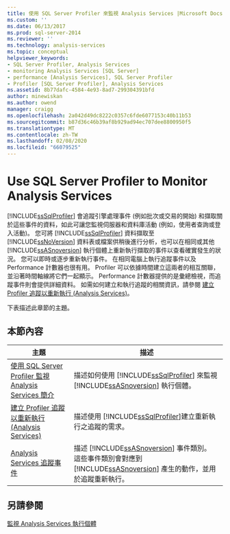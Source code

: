 ```yaml
---
title: 使用 SQL Server Profiler 來監視 Analysis Services |Microsoft Docs
ms.custom: ''
ms.date: 06/13/2017
ms.prod: sql-server-2014
ms.reviewer: ''
ms.technology: analysis-services
ms.topic: conceptual
helpviewer_keywords:
- SQL Server Profiler, Analysis Services
- monitoring Analysis Services [SQL Server]
- performance [Analysis Services], SQL Server Profiler
- Profiler [SQL Server Profiler], Analysis Services
ms.assetid: 8b77dafc-4584-4e93-8ad7-299304391bfd
author: minewiskan
ms.author: owend
manager: craigg
ms.openlocfilehash: 2a042d49dc8222c0357c6fde6077153c40b11b53
ms.sourcegitcommit: b87d36c46b39af8b929ad94ec707dee8800950f5
ms.translationtype: MT
ms.contentlocale: zh-TW
ms.lasthandoff: 02/08/2020
ms.locfileid: "66079525"
---
```

# <a name="use-sql-server-profiler-to-monitor-analysis-services"></a>Use SQL Server Profiler to Monitor Analysis Services
  
  [!INCLUDE[ssSqlProfiler](../../includes/sssqlprofiler-md.md)] 會追蹤引擎處理事件 (例如批次或交易的開始) 和擷取關於這些事件的資料，如此可讓您監視伺服器和資料庫活動 (例如，使用者查詢或登入活動)。 您可將 [!INCLUDE[ssSqlProfiler](../../includes/sssqlprofiler-md.md)] 資料擷取至 [!INCLUDE[ssNoVersion](../../includes/ssnoversion-md.md)] 資料表或檔案供稍後進行分析，也可以在相同或其他 [!INCLUDE[ssASnoversion](../../includes/ssasnoversion-md.md)] 執行個體上重新執行擷取的事件以查看確實發生的狀況。 您可以即時或逐步重新執行事件。 在相同電腦上執行追蹤事件以及 Performance 計數器也很有用。 Profiler 可以依據時間建立這兩者的相互關聯，並沿著時間軸線將它們一起顯示。 Performance 計數器提供的是彙總檢視，而追蹤事件則會提供詳細資料。 如需如何建立和執行追蹤的相關資訊，請參閱 [建立 Profiler 追蹤以重新執行 &#40;Analysis Services&#41;](create-profiler-traces-for-replay-analysis-services.md)。  
  
 下表描述此章節的主題。  
  
## <a name="in-this-section"></a>本節內容  
  
|主題|描述|  
|-----------|-----------------|  
|[使用 SQL Server Profiler 監視 Analysis Services 簡介](introduction-to-monitoring-analysis-services-with-sql-server-profiler.md)|描述如何使用 [!INCLUDE[ssSqlProfiler](../../includes/sssqlprofiler-md.md)] 來監視 [!INCLUDE[ssASnoversion](../../includes/ssasnoversion-md.md)] 執行個體。|  
|[建立 Profiler 追蹤以重新執行 &#40;Analysis Services&#41;](create-profiler-traces-for-replay-analysis-services.md)|描述使用 [!INCLUDE[ssSqlProfiler](../../includes/sssqlprofiler-md.md)]建立重新執行之追蹤的需求。|  
|[Analysis Services 追蹤事件](https://docs.microsoft.com/bi-reference/trace-events/analysis-services-trace-events)|描述 [!INCLUDE[ssASnoversion](../../includes/ssasnoversion-md.md)] 事件類別。 這些事件類別會對應到 [!INCLUDE[ssASnoversion](../../includes/ssasnoversion-md.md)] 產生的動作，並用於追蹤重新執行。|  
  
## <a name="see-also"></a>另請參閱  
 [監視 Analysis Services 執行個體](monitor-an-analysis-services-instance.md)  
  
  
